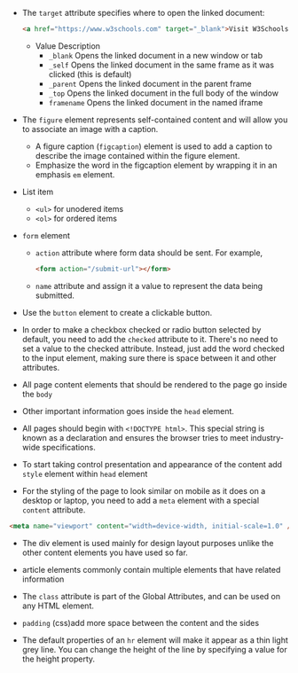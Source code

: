 - The `target` attribute specifies where to open the linked document:

  ```html
  <a href="https://www.w3schools.com" target="_blank">Visit W3Schools</a>
  ```

  - Value Description
    - `_blank` Opens the linked document in a new window or tab
    - `_self` Opens the linked document in the same frame as it was clicked (this is default)
    - `_parent` Opens the linked document in the parent frame
    - `_top` Opens the linked document in the full body of the window
    - `framename` Opens the linked document in the named iframe

- The `figure` element represents self-contained content and will allow you to associate an image with a caption.

  - A figure caption (`figcaption`) element is used to add a caption to describe the image contained within the figure element.
  - Emphasize the word in the figcaption element by wrapping it in an emphasis `em` element.

- List item

  - `<ul>` for unodered items
  - `<ol>` for ordered items

- `form` element

  - `action` attribute where form data should be sent. For example,

    ```html
    <form action="/submit-url"></form>
    ```

  - `name` attribute and assign it a value to represent the data being submitted.

- Use the `button` element to create a clickable button.

- In order to make a checkbox checked or radio button selected by default, you need to add the `checked` attribute to it. There's no need to set a value to the checked attribute. Instead, just add the word checked to the input element, making sure there is space between it and other attributes.

- All page content elements that should be rendered to the page go inside the `body`
- Other important information goes inside the `head` element.
- All pages should begin with `<!DOCTYPE html>`. This special string is known as a declaration and ensures the browser tries to meet industry-wide specifications.
- To start taking control presentation and appearance of the content add `style` element within `head` element

- For the styling of the page to look similar on mobile as it does on a desktop or laptop, you need to add a `meta` element with a special `content` attribute.

```html
<meta name="viewport" content="width=device-width, initial-scale=1.0" />
```

- The div element is used mainly for design layout purposes unlike the other content elements you have used so far.

- article elements commonly contain multiple elements that have related information

- The `class` attribute is part of the Global Attributes, and can be used on any HTML element.

- `padding` (css)add more space between the content and the sides
- The default properties of an `hr` element will make it appear as a thin light grey line. You can change the height of the line by specifying a value for the height property.
